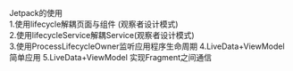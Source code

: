 Jetpack的使用  
  1.使用lifecycle解耦页面与组件 (观察者设计模式)  
  2.使用lifecycleService解耦Service(观察者设计模式)  
  3.使用ProcessLifecycleOwner监听应用程序生命周期 
  4.LiveData+ViewModel 简单应用 
  5.LiveData+ViewModel 实现Fragment之间通信   
